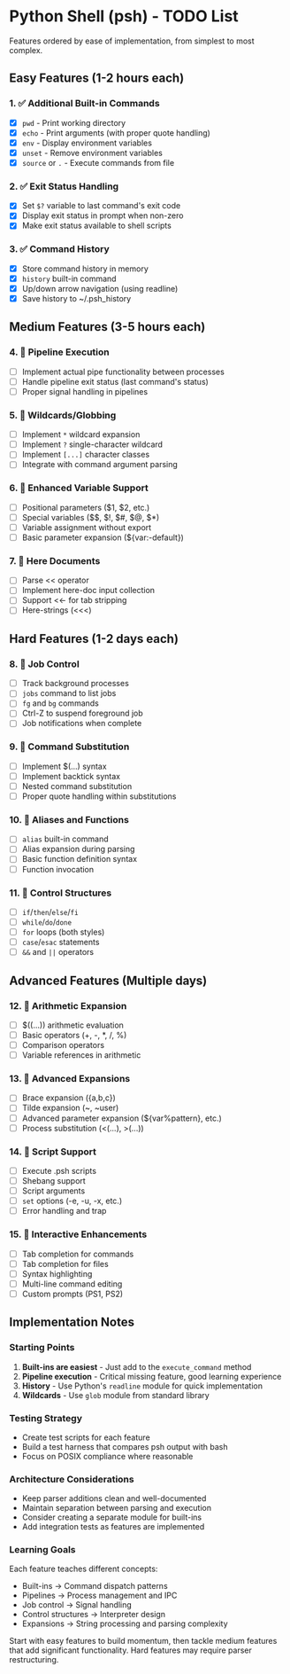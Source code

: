 # Python Shell (psh) - TODO List

Features ordered by ease of implementation, from simplest to most complex.

## Easy Features (1-2 hours each)

### 1. ✅ Additional Built-in Commands
- [x] `pwd` - Print working directory
- [x] `echo` - Print arguments (with proper quote handling)
- [x] `env` - Display environment variables
- [x] `unset` - Remove environment variables
- [x] `source` or `.` - Execute commands from file

### 2. ✅ Exit Status Handling
- [x] Set `$?` variable to last command's exit code
- [x] Display exit status in prompt when non-zero
- [x] Make exit status available to shell scripts

### 3. ✅ Command History
- [x] Store command history in memory
- [x] `history` built-in command
- [x] Up/down arrow navigation (using readline)
- [x] Save history to ~/.psh_history

## Medium Features (3-5 hours each)

### 4. 🔧 Pipeline Execution
- [ ] Implement actual pipe functionality between processes
- [ ] Handle pipeline exit status (last command's status)
- [ ] Proper signal handling in pipelines

### 5. 🔧 Wildcards/Globbing
- [ ] Implement `*` wildcard expansion
- [ ] Implement `?` single-character wildcard
- [ ] Implement `[...]` character classes
- [ ] Integrate with command argument parsing

### 6. 🔧 Enhanced Variable Support
- [ ] Positional parameters ($1, $2, etc.)
- [ ] Special variables ($$, $!, $#, $@, $*)
- [ ] Variable assignment without export
- [ ] Basic parameter expansion (${var:-default})

### 7. 🔧 Here Documents
- [ ] Parse << operator
- [ ] Implement here-doc input collection
- [ ] Support <<- for tab stripping
- [ ] Here-strings (<<<)

## Hard Features (1-2 days each)

### 8. 🚀 Job Control
- [ ] Track background processes
- [ ] `jobs` command to list jobs
- [ ] `fg` and `bg` commands
- [ ] Ctrl-Z to suspend foreground job
- [ ] Job notifications when complete

### 9. 🚀 Command Substitution
- [ ] Implement $(...) syntax
- [ ] Implement backtick syntax
- [ ] Nested command substitution
- [ ] Proper quote handling within substitutions

### 10. 🚀 Aliases and Functions
- [ ] `alias` built-in command
- [ ] Alias expansion during parsing
- [ ] Basic function definition syntax
- [ ] Function invocation

### 11. 🚀 Control Structures
- [ ] `if`/`then`/`else`/`fi`
- [ ] `while`/`do`/`done`
- [ ] `for` loops (both styles)
- [ ] `case`/`esac` statements
- [ ] `&&` and `||` operators

## Advanced Features (Multiple days)

### 12. 🎯 Arithmetic Expansion
- [ ] $((...)) arithmetic evaluation
- [ ] Basic operators (+, -, *, /, %)
- [ ] Comparison operators
- [ ] Variable references in arithmetic

### 13. 🎯 Advanced Expansions
- [ ] Brace expansion ({a,b,c})
- [ ] Tilde expansion (~, ~user)
- [ ] Advanced parameter expansion (${var%pattern}, etc.)
- [ ] Process substitution (<(...), >(...))

### 14. 🎯 Script Support
- [ ] Execute .psh scripts
- [ ] Shebang support
- [ ] Script arguments
- [ ] `set` options (-e, -u, -x, etc.)
- [ ] Error handling and trap

### 15. 🎯 Interactive Enhancements
- [ ] Tab completion for commands
- [ ] Tab completion for files
- [ ] Syntax highlighting
- [ ] Multi-line command editing
- [ ] Custom prompts (PS1, PS2)

## Implementation Notes

### Starting Points

1. **Built-ins are easiest** - Just add to the `execute_command` method
2. **Pipeline execution** - Critical missing feature, good learning experience
3. **History** - Use Python's `readline` module for quick implementation
4. **Wildcards** - Use `glob` module from standard library

### Testing Strategy

- Create test scripts for each feature
- Build a test harness that compares psh output with bash
- Focus on POSIX compliance where reasonable

### Architecture Considerations

- Keep parser additions clean and well-documented
- Maintain separation between parsing and execution
- Consider creating a separate module for built-ins
- Add integration tests as features are implemented

### Learning Goals

Each feature teaches different concepts:
- Built-ins → Command dispatch patterns
- Pipelines → Process management and IPC
- Job control → Signal handling
- Control structures → Interpreter design
- Expansions → String processing and parsing complexity

Start with easy features to build momentum, then tackle medium features that add significant functionality. Hard features may require parser restructuring.